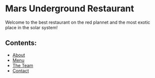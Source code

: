 # Mars Underground Restaurant

Welcome to the best restaurant on the red plannet and the most exotic place in the solar system!

## Contents:

- [About](./about.md)
- [Menu]()
- [The Team]()
- [Contact]()


